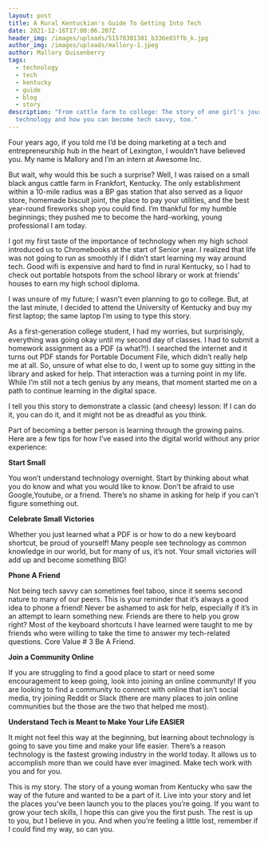 ```yaml
---
layout: post
title: A Rural Kentuckian's Guide To Getting Into Tech
date: 2021-12-16T17:00:06.207Z
header_img: /images/uploads/51578301381_b336e03ffb_k.jpg
author_img: /images/uploads/mallory-1.jpeg
author: Mallory Quisenberry
tags:
  - technology
  - tech
  - kentucky
  - guide
  - blog
  - story
description: "From cattle farm to college: The story of one girl's journey with
  technology and how you can become tech savvy, too."
---
```

Four years ago, if you told me I’d be doing marketing at a tech and entrepreneurship hub in the heart of Lexington, I wouldn’t have believed you. My name is Mallory and I’m an intern at Awesome Inc.



But wait, why would this be such a surprise? Well, I was raised on a small black angus cattle farm in Frankfort, Kentucky. The only establishment within a 10-mile radius was a BP gas station that also served as a liquor store, homemade biscuit joint, the place to pay your utilities, and the best year-round fireworks shop you could find. I’m thankful for my humble beginnings; they pushed me to become the hard-working, young professional I am today. 



I got my first taste of the importance of technology when my high school introduced us to Chromebooks at the start of Senior year. I realized that life was not going to run as smoothly if I didn’t start learning my way around tech. Good wifi is expensive and hard to find in rural Kentucky, so I had to check out portable hotspots from the school library or work at friends’ houses to earn my high school diploma.

I was unsure of my future; I wasn't even planning to go to college. But, at the last minute, I decided to attend the University of Kentucky and buy my first laptop; the same laptop I’m using to type this story. 

As a first-generation college student, I had my worries, but surprisingly, everything was going okay until my second day of classes. I had to submit a homework assignment as a PDF (a what?!). I searched the internet and it turns out PDF stands for Portable Document File, which didn’t really help me at all. So, unsure of what else to do, I went up to some guy sitting in the library and asked for help. That interaction was a turning point in my life. While I’m still not a tech genius by any means, that moment started me on a path to continue learning in the digital space. 



I tell you this story to demonstrate a classic (and cheesy) lesson: If I can do it, you can do it, and it might not be as dreadful as you think. 

Part of becoming a better person is learning through the growing pains. Here are a few tips for how I’ve eased into the digital world without any prior experience: 

**Start Small** 



You won’t understand technology overnight. Start by thinking about what you do know and what you would like to know. Don’t be afraid to use Google,Youtube, or a friend. There’s no shame in asking for help if you can’t figure something out.



**Celebrate Small Victories**

Whether you just learned what a PDF is or how to do a new keyboard shortcut, be proud of yourself! Many people see technology as common knowledge in our world, but for many of us, it’s not. Your small victories will add up and become something BIG!



**Phone A Friend**



Not being tech savvy can sometimes feel taboo, since it seems second nature to many of our peers. This is your reminder that it’s always a good idea to phone a friend! Never be ashamed to ask for help, especially if it’s in an attempt to learn something new. Friends are there to help you grow right? Most of the keyboard shortcuts I have learned were taught to me by friends who were willing to take the time to answer my tech-related questions. Core Value # 3 Be A Friend.



**Join a Community Online**



If you are struggling to find a good place to start or need some encouragement to keep going, look into joining an online community! If you are looking to find a community to connect with online that isn’t social media, try joining Reddit or Slack (there are many places to join online communities but the those are the two that helped me most).



**Understand Tech is Meant to Make Your Life EASIER** 

It might not feel this way at the beginning, but learning about technology is going to save you time and make your life easier. There’s a reason technology is the fastest growing industry in the world today. It allows us to accomplish more than we could have ever imagined. Make tech work with you and for you. 



This is my story. The story of a young woman from Kentucky who saw the way of the future and wanted to be a part of it. Live into your story and let the places you’ve been launch you to the places you’re going. If you want to grow your tech skills, I hope this can give you the first push. The rest is up to you, but I believe in you. And when you’re feeling a little lost, remember if I could find my way, so can you.